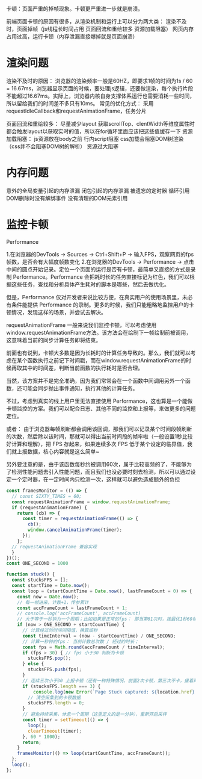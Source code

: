 


# 
卡顿：页面严重的掉帧现象。卡顿更严重进一步就是崩溃。

前端页面卡顿的原因有很多，从渲染机制和运行上可以分为两大类：
渲染不及时，页面掉帧（js线程长时间占用 页面回流和重绘较多 资源加载阻塞）
网页内存占用过高，运行卡顿（内存泄漏直接爆掉就是页面崩溃）

# 渲染问题
渲染不及时的原因：
浏览器的渲染频率一般是60HZ，即要求1帧的时间为1s / 60 = 16.67ms，浏览器显示页面的时候，要处理js逻辑，还要做渲染，每个执行片段不能超过16.67ms。实际上，浏览器内核自身支撑体系运行也需要消耗一些时间，所以留给我们的时间差不多只有10ms。
常见的优化方式：
采用requestIdleCallback和requestAnimationFrame，任务分片

页面回流和重绘较多：
尽量减少layout
获取scrollTop、clentWidth等维度属性时都会触发layout以获取实时的值，所以在for循环里面应该把这些值缓存一下
资源加载阻塞：
js资源放在body之前
行内script阻塞
css加载会阻塞DOM树渲染（css并不会阻塞DOM树的解析）
资源过大阻塞

# 内存问题
意外的全局变量引起的内存泄漏
闭包引起的内存泄漏
被遗忘的定时器
循环引用
DOM删除时没有解绑事件
没有清理的DOM元素引用

    
# 监控卡顿
Performance

1.在浏览器的DevTools -> Sources -> Ctrl+Shift+P -> 输入FPS，观察网页的fps帧数，是否会有大幅度帧数变化
2.在浏览器的DevTools -> Performance -> 点击中间的圆点开始记录。定位一个页面的运行是否有卡顿，最简单又直接的方式是录制 Performance。Performance 会把耗时长的任务直接标记为红色，我们可以根据这些任务，查找和分析具体产生耗时的脚本是哪些，然后去做优化。

但是，Performance 仅对开发者来说比较方便，在真实用户的使用场景里，未必有条件能提供 Performance 的录制。更多的时候，我们只能粗略地监控用户的卡顿情况，发现这样的场景，并尝试去解决。



requestAnimationFrame
一般来说我们监控卡顿，可以考虑使用window.requestAnimationFrame方法。该方法会在绘制下一帧绘制前被调用，这意味着当前的同步计算任务即将结束。


前面也有说到，卡顿大多数是因为长耗时的计算任务导致的。那么，我们就可以考虑在某个函数执行之前记下时间戳，而在window.requestAnimationFrame的时候再取其中的时间差，判断当前函数的执行耗时是否合理。

当然，该方案并不是完全准确，因为我们常常会在一个函数中间调用另外一个函数，还可能会同步抛出事件通知，执行其他的计算任务。

不过，考虑到真实的线上用户里无法直接使用 Performance，这也算是一个能做卡顿监控的方案。我们可以配合日志、其他不同的监控和上报等，来做更多的问题定位。

或者：
由于浏览器每帧刷新都会调用该回调，那我们可以记录某个时间段帧刷新的次数，然后除以该时间，那就可以得出当前时间段的帧率啦（一般设置1秒比较好计算和理解），把 FPS 存起来，如果连续多次 FPS 低于某个设定的临界值，我们就上报数据，核心内容就是这么简单~

另外要注意的是，由于该函数每秒约被调用60次，属于比较高频的了，不能够为了检测性能问题去引入性能问题，而且我们也没必要时刻去检测，所以可以通过设定一个定时器，在一定时间内只检测一次，这样就可以避免造成额外的负担

```js
const framesMonitor = (() => {
  // const SIXTY_TIMES = 60;
  const requestAnimationFrame = window.requestAnimationFrame;
  if (requestAnimationFrame) {
    return (cb) => {
      const timer = requestAnimationFrame(() => {
        cb();
        window.cancelAnimationFrame(timer);
      });
    };
  // requestAnimationFrame 兼容实现
  }
})();
const ONE_SECOND = 1000

function stuck() {
  const stucksFPS = [];
  const startTime = Date.now();
  const loop = (startCountTime = Date.now(), lastFrameCount = 0) => {
    const now = Date.now();
    // 每一帧进来，计数+1，传参累计
    const accFrameCount = lastFrameCount + 1;
    // console.log('accFrameCount', accFrameCount)
    // 大于等于一秒钟为一个周期；比如如果是正常的fps： 那当第61次时，按最优1秒60帧，即(1/60)*61 = 1017毫秒，这里就满足
    if (now > ONE_SECOND + startCountTime) {
      // 计算经过的时间间隔值，换算成秒
      const timeInterval = (now - startCountTime) / ONE_SECOND;
      // 计算一秒钟的fps： 当前计数总次数 / 经过的时长；
      const fps = Math.round(accFrameCount / timeInterval);
      if (fps > 30) { // fps 小于30 判断为卡顿
        stucksFPS.pop();
      } else {
        stucksFPS.push(fps);
      }
      // 连续三次小于30 上报卡顿（还有一种特殊情况，前面2次卡顿，第三次不卡，接着再连续两次卡顿，也满足）
      if (stucksFPS.length === 3) {
          console.log(new Error(`Page Stuck captured: ${location.href} ${stucksFPS.join(',')} ${now - startTime}ms`));
        // 清空采集到的卡顿数据
        stucksFPS.length = 0;
      }
      // 避免持续采集，休息一个周期（这里定义的是一分钟），重新开启采样
      const timer = setTimeout(() => {
        loop();
        clearTimeout(timer);
      }, 60 * 1000);
      return;
    }
    framesMonitor(() => loop(startCountTime, accFrameCount));
  };
  loop();
};
```